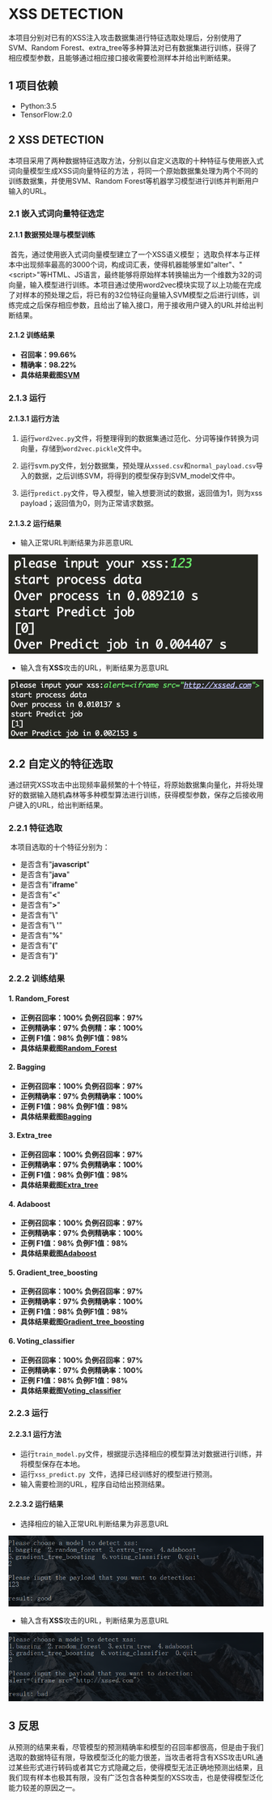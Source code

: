 # XSS DETECTION

​	本项目分别对已有的XSS注入攻击数据集进行特征选取处理后，分别使用了SVM、Random Forest、extra_tree等多种算法对已有数据集进行训练，获得了相应模型参数，且能够通过相应接口接收需要检测样本并给出判断结果。

## 1 项目依赖

- Python:3.5
- TensorFlow:2.0

## 2 XSS DETECTION

​	本项目采用了两种数据特征选取方法，分别以自定义选取的十种特征与使用嵌入式词向量模型生成XSS词向量特征的方法 ，将同一个原始数据集处理为两个不同的训练数据集，并使用SVM、Random Forest等机器学习模型进行训练并判断用户输入的URL。

### 2.1 嵌入式词向量特征选定

#### 2.1.1 数据预处理与模型训练

​	首先，通过使用嵌入式词向量模型建立了一个XSS语义模型； 选取负样本与正样本中出现频率最高的3000个词，构成词汇表，使得机器能够里如"alter"、"\<script\>"等HTML、JS语言，最终能够将原始样本转换输出为一个维数为32的词向量，输入模型进行训练。本项目通过使用word2vec模块实现了以上功能
​	在完成了对样本的预处理之后，将已有的32位特征向量输入SVM模型之后进行训练，训练完成之后保存相应参数，且给出了输入接口，用于接收用户键入的URL并给出判断结果。

#### 2.1.2 训练结果

- **召回率：99.66%**
- **精确率：98.22%**
- **具体结果截图[SVM](Screen\SVM.png)**

### 2.1.3 运行

#### 2.1.3.1 运行方法

1. 运行``word2vec.py``文件，将整理得到的数据集通过范化、分词等操作转换为词向量，存储到``word2vec.pickle``文件中。

2. 运行svm.py文件，划分数据集，预处理从``xssed.csv``和``normal_payload.csv``导入的数据，之后训练SVM，将得到的模型保存到SVM_model文件中。

3. 运行``predict.py``文件，导入模型，输入想要测试的数据，返回值为1，则为xss payload；返回值为0，则为正常请求数据。

#### 2.1.3.2 运行结果

- 输入正常URL判断结果为非恶意URL

![](image\2.1.3.2.1.png)

- 输入含有**XSS**攻击的URL，判断结果为恶意URL

<img src="image\2.1.3.2.2.png" style="zoom:60%;" />

## 2.2 自定义的特征选取

​	通过研究XSS攻击中出现频率最频繁的十个特征，将原始数据集向量化，并将处理好的数据输入随机森林等多种模型算法进行训练，获得模型参数，保存之后接收用户键入的URL，给出判断结果。

### 2.2.1 特征选取

​	本项目选取的十个特征分别为：

- 是否含有"**javascript**"
- 是否含有"**java**"
- 是否含有"**iframe**"
- 是否含有"**<**"
- 是否含有"**>**"
- 是否含有"**\\**"
- 是否含有"**\\ '**"
- 是否含有"**%**"
- 是否含有"**(**"
- 是否含有"**)**"

### 2.2.2 训练结果

#### 1. Random_Forest

- **正例召回率：100%	负例召回率：97%**
- **正例精确率：97%	负例精：率：100%**
- **正例 F1值：98%  负例F1值：98%**
- **具体结果截图[Random_Forest](https://github.com/scusec/Data-Mining-for-Cybersecurity/tree/master/Homework/2019/Task3/12/Screen/RandomForest.png)**

#### 2.  Bagging

- **正例召回率：100%	负例召回率：97%**
- **正例精确率：97%	负例精确率：100%**
- **正例 F1值：98%  负例F1值：98%**
- **具体结果截图[Bagging](https://github.com/scusec/Data-Mining-for-Cybersecurity/tree/master/Homework/2019/Task3/12/Screen/Bagging.png)**

#### 3.  Extra_tree

- **正例召回率：100%	负例召回率：97%**
- **正例精确率：97%	负例精确率：100%**
- **正例 F1值：98%  负例F1值：98%**
- **具体结果截图[Extra_tree](https://github.com/scusec/Data-Mining-for-Cybersecurity/tree/master/Homework/2019/Task3/12/Screen/Extra_tree.png)**

#### 4.  Adaboost

- **正例召回率：100%	负例召回率：97%**
- **正例精确率：97%	负例精确率：100%**
- **正例 F1值：98%  负例F1值：98%**
- **具体结果截图[Adaboost](https://github.com/scusec/Data-Mining-for-Cybersecurity/tree/master/Homework/2019/Task3/12/Screen/Adaboost.png)**

#### 5.  Gradient_tree_boosting

- **正例召回率：100%	负例召回率：97%**
- **正例精确率：97%	负例精确率：100%**
- **正例 F1值：98%  负例F1值：98%**
- **具体结果截图[Gradient_tree_boosting](https://github.com/scusec/Data-Mining-for-Cybersecurity/tree/master/Homework/2019/Task3/12/Screen/gradient_tree_boosting.png)**

#### 6.  Voting_classifier

- **正例召回率：100%	负例召回率：97%**
- **正例精确率：97%	负例精确率：100%**
- **正例 F1值：98%  负例F1值：98%**
- **具体结果截图[Voting_classifier](https://github.com/scusec/Data-Mining-for-Cybersecurity/tree/master/Homework/2019/Task3/12/Screen/Voting_classifier.png)**

### 2.2.3 运行

#### 2.2.3.1 运行方法

- 运行``train_model.py``文件，根据提示选择相应的模型算法对数据进行训练，并将模型保存在本地。
- 运行``xss_predict.py ``文件，选择已经训练好的模型进行预测。
- 输入需要检测的URL，程序自动给出预测结果。

#### 2.2.3.2 运行结果

- 选择相应的输入正常URL判断结果为非恶意URL

![](image/2.2.3.2.1.png)

- 输入含有**XSS**攻击的URL，判断结果为恶意URL

<img src="image/2.2.3.2.2.png" style="zoom:90%;" />

## 3 反思

​	从预测的结果来看，尽管模型的预测精确率和模型的召回率都很高，但是由于我们选取的数据特征有限，导致模型泛化的能力很差，当攻击者将含有XSS攻击URL通过某些形式进行转码或者其它方式隐藏之后，使得模型无法正确地预测出结果，且我们现有样本也极其有限，没有广泛包含各种类型的XSS攻击，也是使得模型泛化能力较差的原因之一。